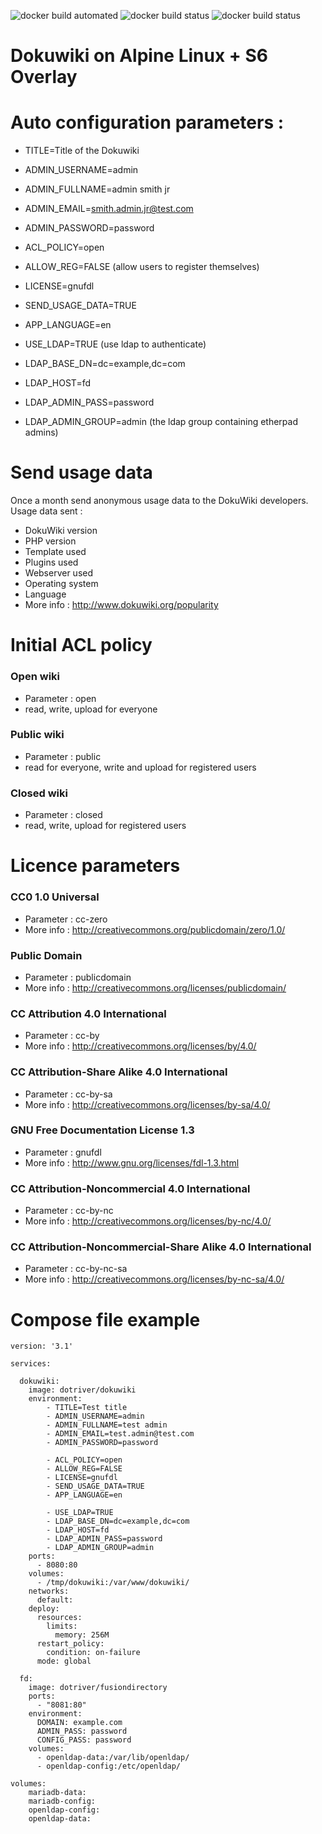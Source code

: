 ![docker build automated](https://img.shields.io/docker/cloud/automated/dotriver/dokuwiki)
![docker build status](https://img.shields.io/docker/cloud/build/dotriver/dokuwiki)
![docker build status](https://img.shields.io/docker/cloud/pulls/dotriver/dokuwiki)

# Dokuwiki on Alpine Linux + S6 Overlay

# Auto configuration parameters :

- TITLE=Title of the Dokuwiki
- ADMIN_USERNAME=admin
- ADMIN_FULLNAME=admin smith jr
- ADMIN_EMAIL=smith.admin.jr@test.com
- ADMIN_PASSWORD=password

- ACL_POLICY=open
- ALLOW_REG=FALSE                 (allow users to register themselves)
- LICENSE=gnufdl
- SEND_USAGE_DATA=TRUE
- APP_LANGUAGE=en

- USE_LDAP=TRUE                   (use ldap to authenticate)
- LDAP_BASE_DN=dc=example,dc=com
- LDAP_HOST=fd
- LDAP_ADMIN_PASS=password
- LDAP_ADMIN_GROUP=admin          (the ldap group containing etherpad admins)

# Send usage data

Once a month send anonymous usage data to the DokuWiki developers. Usage data sent :
* DokuWiki version
* PHP version
* Template used
* Plugins used
* Webserver used
* Operating system
* Language
* More info : http://www.dokuwiki.org/popularity

# Initial ACL policy

### Open wiki
* Parameter : open
* read, write, upload for everyone

### Public wiki
* Parameter : public
* read for everyone, write and upload for registered users

### Closed wiki
* Parameter : closed
* read, write, upload for registered users

# Licence parameters

### CC0 1.0 Universal
* Parameter : cc-zero
* More info : http://creativecommons.org/publicdomain/zero/1.0/

### Public Domain
* Parameter : publicdomain
* More info : http://creativecommons.org/licenses/publicdomain/

### CC Attribution 4.0 International
* Parameter : cc-by
* More info : http://creativecommons.org/licenses/by/4.0/

### CC Attribution-Share Alike 4.0 International
* Parameter : cc-by-sa
* More info : http://creativecommons.org/licenses/by-sa/4.0/

### GNU Free Documentation License 1.3
* Parameter : gnufdl
* More info : http://www.gnu.org/licenses/fdl-1.3.html

### CC Attribution-Noncommercial 4.0 International
* Parameter : cc-by-nc
* More info : http://creativecommons.org/licenses/by-nc/4.0/

### CC Attribution-Noncommercial-Share Alike 4.0 International
* Parameter : cc-by-nc-sa
* More info : http://creativecommons.org/licenses/by-nc-sa/4.0/

# Compose file example

```
version: '3.1'

services:

  dokuwiki:
    image: dotriver/dokuwiki
    environment:
        - TITLE=Test title
        - ADMIN_USERNAME=admin
        - ADMIN_FULLNAME=test admin
        - ADMIN_EMAIL=test.admin@test.com
        - ADMIN_PASSWORD=password

        - ACL_POLICY=open
        - ALLOW_REG=FALSE
        - LICENSE=gnufdl
        - SEND_USAGE_DATA=TRUE
        - APP_LANGUAGE=en

        - USE_LDAP=TRUE
        - LDAP_BASE_DN=dc=example,dc=com
        - LDAP_HOST=fd
        - LDAP_ADMIN_PASS=password
        - LDAP_ADMIN_GROUP=admin
    ports:
      - 8080:80
    volumes:
      - /tmp/dokuwiki:/var/www/dokuwiki/
    networks:
      default:
    deploy:
      resources:
        limits:
          memory: 256M
      restart_policy:
        condition: on-failure
      mode: global

  fd:
    image: dotriver/fusiondirectory
    ports:
      - "8081:80"
    environment:
      DOMAIN: example.com
      ADMIN_PASS: password
      CONFIG_PASS: password
    volumes:
      - openldap-data:/var/lib/openldap/
      - openldap-config:/etc/openldap/

volumes:
    mariadb-data:
    mariadb-config:
    openldap-config:
    openldap-data:

```